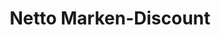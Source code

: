 ---
title: "Netto Marken-Discount"
url: /datteln/netto-marken-discount-beethovenplatz/
shop: Supermarkt
---